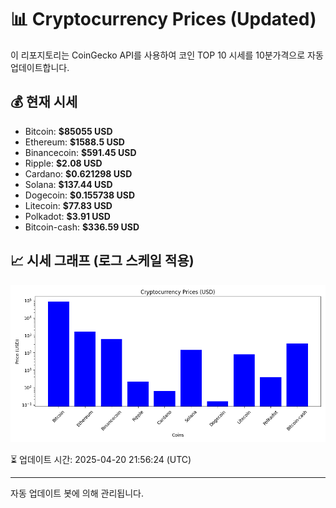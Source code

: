 
# 📊 Cryptocurrency Prices (Updated)

이 리포지토리는 CoinGecko API를 사용하여 코인 TOP 10 시세를 10분가격으로 자동 업데이트합니다.

## 💰 현재 시세
- Bitcoin: **$85055 USD**
- Ethereum: **$1588.5 USD**
- Binancecoin: **$591.45 USD**
- Ripple: **$2.08 USD**
- Cardano: **$0.621298 USD**
- Solana: **$137.44 USD**
- Dogecoin: **$0.155738 USD**
- Litecoin: **$77.83 USD**
- Polkadot: **$3.91 USD**
- Bitcoin-cash: **$336.59 USD**

## 📈 시세 그래프 (로그 스케일 적용)
![Crypto Prices](crypto_prices.png)

⏳ 업데이트 시간: 2025-04-20 21:56:24 (UTC)

---
자동 업데이트 봇에 의해 관리됩니다.

